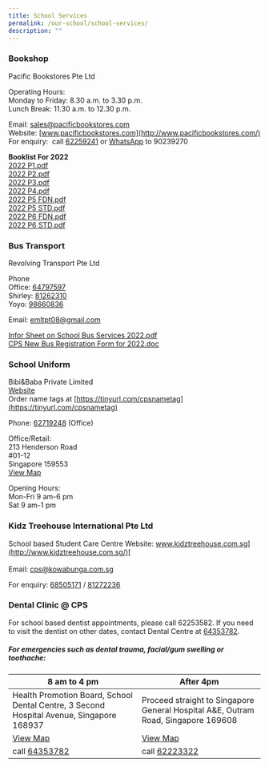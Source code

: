 ```yaml
---
title: School Services
permalink: /our-school/school-services/
description: ""
---
```

### Bookshop

Pacific Bookstores Pte Ltd

Operating Hours:  <br> 
Monday to Friday: 8.30 a.m. to 3.30 p.m. <br> Lunch Break: 11.30 a.m. to 12.30 p.m.  

Email: [sales@pacificbookstores.com](mailto:sales@pacificbookstores.com) <br> 
Website: [www.pacificbookstores.com](http://www.pacificbookstores.com/) <br>
For enquiry:  call [62259241](tel:62259241) or [WhatsApp](https://wa.me/6590239270) to 90239270

**Booklist For 2022** <br>
[2022 P1.pdf](/files/2022%20P1.pdf) <br>
[2022 P2.pdf](/files/2022%20P2.pdf) <br>
[2022 P3.pdf](/files/2022%20P3.pdf) <br>
[2022 P4.pdf](/files/2022%20P4.pdf) <br>
[2022 P5 FDN.pdf](/files/2022%20P5%20FDN.pdf) <br>
[2022 P5 STD.pdf](/files/2022%20P5%20STD.pdf) <br>
[2022 P6 FDN.pdf](/files/2022%20P6%20FDN.pdf) <br>
[2022 P6 STD.pdf](/files/2022%20P6%20STD.pdf)

### Bus Transport

Revolving Transport Pte Ltd

Phone<br>
Office: [64797597](tel:64797597)<br>
Shirley: [81262310](tel:81262310)<br>
Yoyo: [98660836](tel:98660836)

Email: [emltpt08@gmail.com](mailto:emltpt08@gmail.com)  
  
[Infor Sheet on School Bus Services 2022.pdf](/files/Infor%20Sheet%20on%20School%20Bus%20Services%202022.pdf) <br>
[CPS New Bus Registration Form for 2022.doc](https://cantonmentpri.moe.edu.sg/qql/slot/u535/About%20Us/Bookshop/CPS%20New%20Bus%20Registration%20Form%20for%202022.doc)

### School Uniform

Bibi&Baba Private Limited<br>
[Website](https://www.schooluniforms.sg/cantonment-primary-school)<br>
Order name tags at [https://tinyurl.com/cpsnametag](https://tinyurl.com/cpsnametag)

Phone: [62719248](tel:62719248) (Office) <br>

Office/Retail: <br>
213 Henderson Road<br>
#01-12<br>
Singapore 159553 <br>
[View Map](http://www.onemap.gov.sg/main/v2/?lat=1.2810501453068&lng=103.818745227338)

Opening Hours: <br>
Mon-Fri 9 am-6 pm<br>
Sat 9 am-1 pm

### Kidz Treehouse International Pte Ltd
School based Student Care Centre
Website: [www.kidztreehouse.com.sg](http://www.kidztreehouse.com.sg/)[  
](https://kidztreehouse.com.sg/cps/) <br>
Email: [cps@kowabunga.com.sg](mailto:cps@kowabunga.com.sg) <br>

For enquiry: [68505171](tel:+6568505171) / [81272236](tel:+6581272236)

### Dental Clinic @ CPS
 
For school based dentist appointments, please call 62253582. If you need to visit the dentist on other dates, contact Dental Centre at [64353782](tel:+6564353782).

##### For emergencies such as dental trauma, facial/gum swelling or toothache:  

| 8 am to 4 pm | After 4pm |
| -------- | -------- |
| Health Promotion Board, School Dental Centre, 3 Second Hospital Avenue, Singapore 168937|Proceed straight to Singapore General Hospital A&E, Outram Road, Singapore 169608| 
|[View Map](http://www.onemap.gov.sg/main/v2/?lat=1.27960538581892&lng=103.838346361748)|[View Map](http://www.onemap.gov.sg/main/v2/?lat=1.27964383970221&lng=103.835541764663)|
| call [64353782](tel:+6564353782)|call [62223322](tel:+6562223322)|